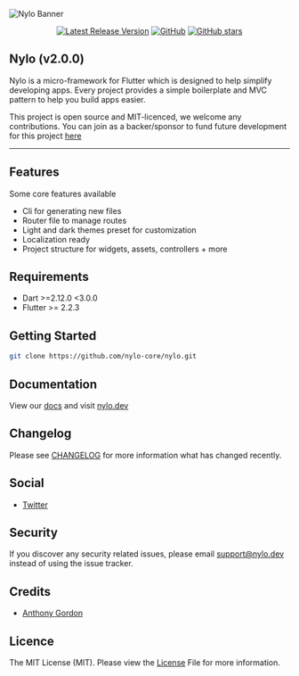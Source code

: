 ![Nylo Banner](https://nylo.dev/images/nylo_logo_header.png)

<p align="center">
  <a href="https://github.com/nylo-core/nylo/releases"><img src="https://img.shields.io/github/v/release/nylo-core/nylo?style=plastic" alt="Latest Release Version"></a>
  <a href="https://github.com/nylo-core/nylo/blob/master/LICENSE"><img alt="GitHub" src="https://img.shields.io/github/license/nylo-core/nylo?style=plastic"></a>
  <a href="#"><img alt="GitHub stars" src="https://img.shields.io/github/stars/nylo-core/nylo?style=plastic"></a>
</p>

## Nylo (v2.0.0)

Nylo is a micro-framework for Flutter which is designed to help simplify developing apps. Every project provides a simple boilerplate and MVC pattern to help you build apps easier. 

This project is open source and MIT-licenced, we welcome any contributions. You can join as a backer/sponsor to fund future development for this project [here](https://nylo.dev)

---

## Features
Some core features available
* Cli for generating new files
* Router file to manage routes
* Light and dark themes preset for customization
* Localization ready
* Project structure for widgets, assets, controllers + more

## Requirements
* Dart >=2.12.0 <3.0.0
* Flutter >= 2.2.3

## Getting Started

``` bash
git clone https://github.com/nylo-core/nylo.git
```

## Documentation
View our [docs](https://nylo.dev/docs) and visit [nylo.dev](https://nylo.dev)

## Changelog
Please see [CHANGELOG](https://github.com/nylo-core/framework/blob/0.x/CHANGELOG.md) for more information what has changed recently.

## Social
* [Twitter](https://twitter.com/nylo_dev)

## Security
If you discover any security related issues, please email support@nylo.dev instead of using the issue tracker.

## Credits
* [Anthony Gordon](https://github.com/agordn52)

## Licence

The MIT License (MIT). Please view the [License](https://github.com/nylo-core/nylo/blob/master/licence) File for more information.
